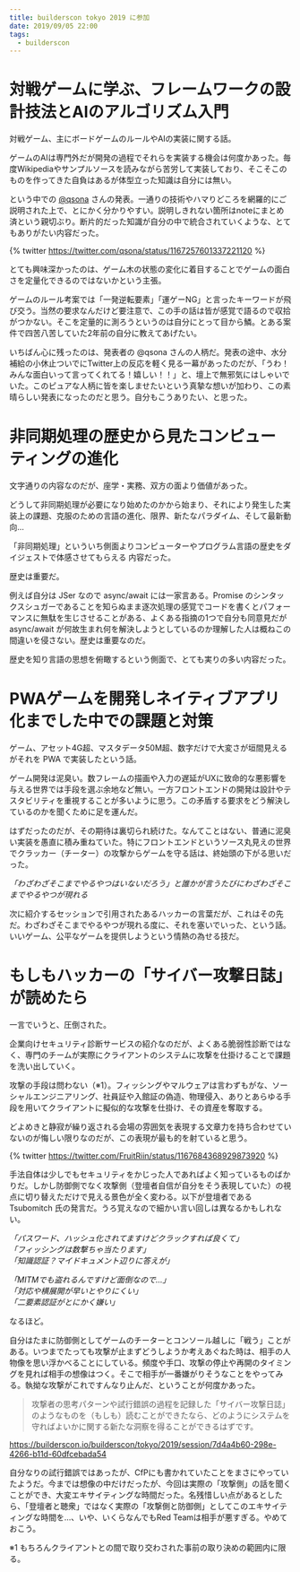 ```yaml
---
title: builderscon tokyo 2019 に参加
date: 2019/09/05 22:00
tags: 
  - builderscon
---
```


# 対戦ゲームに学ぶ、フレームワークの設計技法とAIのアルゴリズム入門

対戦ゲーム、主にボードゲームのルールやAIの実装に関する話。

ゲームのAIは専門外だが開発の過程でそれらを実装する機会は何度かあった。毎度Wikipediaやサンプルソースを読みながら苦労して実装しており、そこそこのものを作ってきた自負はあるが体型立った知識は自分には無い。

という中での [@qsona](https://twitter.com/qsona) さんの発表。一通りの技術やハマりどころを網羅的にご説明された上で、とにかく分かりやすい。説明しきれない箇所はnoteにまとめ済という親切ぶり。断片的だった知識が自分の中で統合されていくような、とてもありがたい内容だった。

{% twitter https://twitter.com/qsona/status/1167257601337221120 %}

とても興味深かったのは、ゲーム木の状態の変化に着目することでゲームの面白さを定量化できるのではないかという主張。

ゲームのルール考案では「一発逆転要素」「運ゲーNG」と言ったキーワードが飛び交う。当然の要求なんだけど要注意で、この手の話は皆が感覚で語るので収拾がつかない。そこを定量的に測ろうというのは自分にとって目から鱗。とある案件で四苦八苦していた2年前の自分に教えてあげたい。

いちばん心に残ったのは、発表者の @qsona さんの人柄だ。発表の途中、水分補給の小休止ついでにTwitter上の反応を軽く見る一幕があったのだが、「うわ！みんな面白いって言ってくれてる！嬉しい！！」と、壇上で無邪気にはしゃいでいた。このピュアな人柄に皆を楽しませたいという真摯な想いが加わり、この素晴らしい発表になったのだと思う。自分もこうありたい、と思った。

# 非同期処理の歴史から見たコンピューティングの進化

文字通りの内容なのだが、座学・実務、双方の面より価値があった。

<script async class="speakerdeck-embed" data-id="6c19869574424e31880f1076fa72aafa" data-ratio="1.77777777777778" src="//speakerdeck.com/assets/embed.js"></script>

どうして非同期処理が必要になり始めたのかから始まり、それにより発生した実装上の課題、克服のための言語の進化、限界、新たなパラダイム、そして最新動向…

「非同期処理」といういち側面よりコンピューターやプログラム言語の歴史をダイジェストで体感させてもらえる 内容だった。

歴史は重要だ。

例えば自分は JSer なので async/await には一家言ある。Promise のシンタックスシュガーであることを知らぬまま逐次処理の感覚でコードを書くとパフォーマンスに無駄を生じさせることがある、よくある指摘の1つで自分も同意見だが async/await が何故生まれ何を解決しようとしているのか理解した人は概ねこの間違いを侵さない。歴史は重要なのだ。

歴史を知り言語の思想を俯瞰するという側面で、とても実りの多い内容だった。


# PWAゲームを開発しネイティブアプリ化までした中での課題と対策

ゲーム、アセット4G超、マスタデータ50M超、数字だけで大変さが垣間見えるがそれを PWA で実装したという話。

<script async class="speakerdeck-embed" data-id="1c2ac66a27074c609e26dcf0c754e367" data-ratio="1.33333333333333" src="//speakerdeck.com/assets/embed.js"></script>

ゲーム開発は泥臭い。数フレームの描画や入力の遅延がUXに致命的な悪影響を与える世界では手段を選ぶ余地など無い。一方フロントエンドの開発は設計やテスタビリティを重視することが多いように思う。この矛盾する要求をどう解決しているのかを聞くために足を運んだ。

はずだったのだが、その期待は裏切られ続けた。なんてことはない、普通に泥臭い実装を愚直に積み重ねていた。特にフロントエンドというソース丸見えの世界でクラッカー（チーター）の攻撃からゲームを守る話は、終始頭の下がる思いだった。

*「わざわざそこまでやるやつはいないだろう」と誰かが言うたびにわざわざそこまでやるやつが現れる*

次に紹介するセッションで引用されたあるハッカーの言葉だが、これはその先だ。わざわざそこまでやるやつが現れる度に、それを塞いでいった、という話。いいゲーム、公平なゲームを提供しようという情熱の為せる技だ。

# もしもハッカーの「サイバー攻撃日誌」が読めたら

一言でいうと、圧倒された。

企業向けセキュリティ診断サービスの紹介なのだが、よくある脆弱性診断ではなく、専門のチームが実際にクライアントのシステムに攻撃を仕掛けることで課題を洗い出していく。

攻撃の手段は問わない（※1）。フィッシングやマルウェアは言わずもがな、ソーシャルエンジニアリング、社員証や入館証の偽造、物理侵入、ありとあらゆる手段を用いてクライアントに擬似的な攻撃を仕掛け、その資産を奪取する。

どよめきと静寂が繰り返される会場の雰囲気を表現する文章力を持ち合わせていないのが悔しい限りなのだが、この表現が最も的を射ていると思う。

{% twitter https://twitter.com/FruitRiin/status/1167684368929873920 %}

手法自体は少しでもセキュリティをかじった人であればよく知っているものばかりだ。しかし防御側でなく攻撃側（登壇者自信が自分をそう表現していた）の視点に切り替えただけで見える景色が全く変わる。以下が登壇者である Tsubomitch 氏の発言だ。うろ覚えなので細かい言い回しは異なるかもしれない。

*「パスワード、ハッシュ化されてますけどクラックすれば良くて」*  
*「フィッシングは数撃ちゃ当たります」*  
*「知識認証？マイドキュメント辺りに答えが」*  

*「MITMでも盗れるんですけど面倒なので…」*  
*「対応や横展開が早いとやりにくい」*  
*「二要素認証がとにかく嫌い」*  

なるほど。

自分はたまに防御側としてゲームのチーターとコンソール越しに「戦う」ことがある。いつまでたっても攻撃が止まずどうしようか考えあぐねた時は、相手の人物像を思い浮かべることにしている。頻度や手口、攻撃の停止や再開のタイミングを見れば相手の想像はつく。そこで相手が一番嫌がりそうなことをやってみる。執拗な攻撃がこれですんなり止んだ、ということが何度かあった。

> 攻撃者の思考パターンや試行錯誤の過程を記録した「サイバー攻撃日誌」のようなものを（もしも）読むことができたなら、どのようにシステムを守ればよいかに関する新たな洞察を得ることができるはずです。

https://builderscon.io/builderscon/tokyo/2019/session/7d4a4b60-298e-4266-b11d-60dfcebada54

自分なりの試行錯誤ではあったが、CfPにも書かれていたことをまさにやっていたようだ。今までは想像の中だけだったが、今回は実際の「攻撃側」の話を聞くことができ、大変エキサイティングな時間だった。名残惜しい点があるとしたら、「登壇者と聴衆」ではなく実際の「攻撃側と防御側」としてこのエキサイティングな時間を…、いや、いくらなんでもRed Teamは相手が悪すぎる。やめておこう。


※1 もちろんクライアントとの間で取り交わされた事前の取り決めの範囲内に限る。
